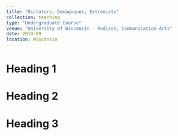 ```yaml
---
title: "Dictators, Demagogues, Extremists"
collection: teaching
type: "Undergraduate Course"
venue: "University of Wisconsin - Madison, Communication Arts"
date: 2019-09
location: Wisconsin
---
```



Heading 1
======

Heading 2
======

Heading 3
======
